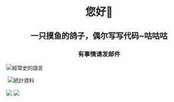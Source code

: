 

<!--
**kitUIN/kitUIN** is a ✨ _special_ ✨ repository because its `README.md` (this file) appears on your GitHub profile.

Here are some ideas to get you started:

- 🔭 I’m currently working on ...
- 🌱 I’m currently learning ...
- 👯 I’m looking to collaborate on ...
- 🤔 I’m looking for help with ...
- 💬 Ask me about ...
- 📫 How to reach me: ...
- 😄 Pronouns: ...
- ⚡ Fun fact: ...
-->
<h1 align="center">您好👋</h1>
<h2 align="center">一只摸鱼的鸽子，偶尔写写代码~咕咕咕</h2>
<h3 align="center">有事情请发邮件</h3>



<p><img align="center" src="https://github-readme-stats.vercel.app/api/top-langs?username=kitUIN&show_icons=true&theme=gruvbox&locale=cn&layout=compact" alt="經常史的語言" /></p>

<p>&nbsp;<img align="center" src="https://github-readme-stats.vercel.app/api?username=kitUIN&show_icons=true&theme=gruvbox&locale=cn" alt="統計資料" /></p>
<a href="https://wakatime.com"><img align="center" src="https://wakatime.com/share/@3b5608c7-e0b6-44a2-a217-cad786040b48/ef2fe706-547b-4e2d-9ee6-2acddd34c65c.png" /></a>
<a href="https://wakatime.com"><img align="center" src="https://wakatime.com/share/@3b5608c7-e0b6-44a2-a217-cad786040b48/b9682f4a-ffb0-487b-b2ca-822f2fb10c7a.png" /></a>
